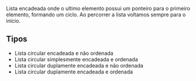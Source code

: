 Lista encadeada onde o ultimo elemento possui um ponteiro para o primeiro elemento, formando um ciclo. Ao percorrer a lista voltamos sempre para o inicio. 

## Tipos 

- Lista circular encadeada e não ordenada
- Lista circular simplesmente encadeada e ordenada
- Lista circular duplamente encadeada e não ordenada
- Lista circular duplamente encadeada e ordenada